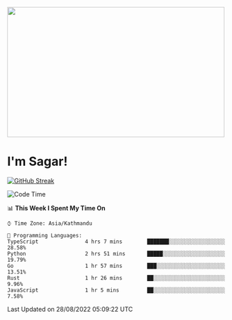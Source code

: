 
<img src="https://media.giphy.com/media/3ornk57KwDXf81rjWM/giphy.gif" width="500" height="300" frameBorder="0" class="giphy-embed" allowFullScreen></img>

#   I'm Sagar!
[![GitHub Streak](https://github-readme-streak-stats.herokuapp.com/?user=sgr2848)](https://git.io/streak-stats)
<!--START_SECTION:waka-->
![Code Time](http://img.shields.io/badge/Code%20Time-2%2C762%20hrs%2049%20mins-blue)

📊 **This Week I Spent My Time On** 

```text
⌚︎ Time Zone: Asia/Kathmandu

💬 Programming Languages: 
TypeScript               4 hrs 7 mins        ███████░░░░░░░░░░░░░░░░░░   28.58% 
Python                   2 hrs 51 mins       █████░░░░░░░░░░░░░░░░░░░░   19.79% 
Go                       1 hr 57 mins        ███░░░░░░░░░░░░░░░░░░░░░░   13.51% 
Rust                     1 hr 26 mins        ██░░░░░░░░░░░░░░░░░░░░░░░   9.96% 
JavaScript               1 hr 5 mins         ██░░░░░░░░░░░░░░░░░░░░░░░   7.58%

```


 Last Updated on 28/08/2022 05:09:22 UTC
<!--END_SECTION:waka-->
